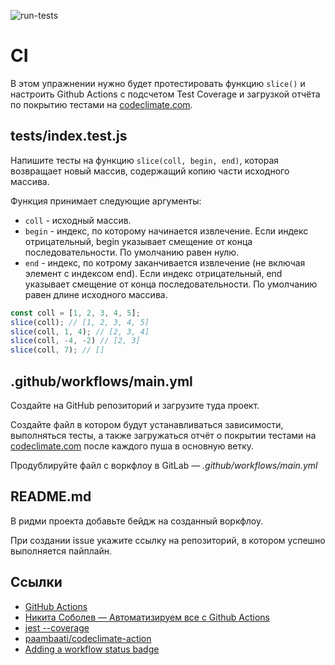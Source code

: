 ![run-tests](https://github.com/usachev-dev/github-ci/actions/workflows/main.yml/badge.svg)

# CI

В этом упражнении нужно будет протестировать функцию `slice()` и настроить Github Actions с подсчетом Test Coverage и загрузкой отчёта по покрытию тестами на [codeclimate.com](https://codeclimate.com/).

## __tests__/index.test.js

Напишите тесты на функцию `slice(coll, begin, end)`, которая возвращает новый массив, содержащий копию части исходного массива.

Функция принимает следующие аргументы:

* `coll` - исходный массив.
* `begin` - индекс, по которому начинается извлечение. Если индекс отрицательный, begin указывает смещение от конца последовательности. По умолчанию равен нулю.
* `end` - индекс, по котрому заканчивается извлечение (не включая элемент с индексом end). Если индекс отрицательный, end указывает смещение от конца последовательности. По умолчанию равен длине исходного массива.

```javascript
const coll = [1, 2, 3, 4, 5];
slice(coll); // [1, 2, 3, 4, 5]
slice(coll, 1, 4); // [2, 3, 4]
slice(coll, -4, -2) // [2, 3]
slice(coll, 7); // []
```

## .github/workflows/main.yml

Создайте на GitHub репозиторий и загрузите туда проект.

Создайте файл в котором будут устанавливаться зависимости, выполняться тесты, а также загружаться отчёт о покрытии тестами на [codeclimate.com](https://codeclimate.com/) после каждого пуша в основную ветку.

Продублируйте файл с воркфлоу в GitLab — *.github/workflows/main.yml*

## README.md

В ридми проекта добавьте бейдж на созданный воркфлоу.

При создании issue укажите ссылку на репозиторий, в котором успешно выполняется пайплайн.

## Ссылки

* [GitHub Actions](https://github.com/features/actions)
* [Никита Соболев — Автоматизируем все с Github Actions](https://www.youtube.com/watch?v=QoCSvwkP_lQ)
* [jest --coverage](https://jestjs.io/ru/docs/cli#--coverageboolean)
* [paambaati/codeclimate-action](https://github.com/paambaati/codeclimate-action)
* [Adding a workflow status badge](https://docs.github.com/en/actions/managing-workflow-runs/adding-a-workflow-status-badge)
